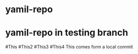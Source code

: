 # yamil-repo
# yamil-repo in testing branch
#This
#This2
#This3
#This4
This comes form a local commit
